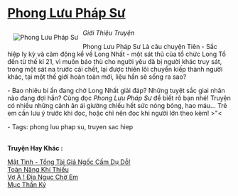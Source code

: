 <a href="https://utruyen.com/phong-luu-phap-su/295/" title="Phong Lưu Pháp Sư"><h1>Phong Lưu Pháp Sư</h1></a><div style="display:table"><img align="right" style="float: left; padding: 10px;" src="https://utruyen.com/images/story/200x260/phong-luu-phap-su.jpg" alt="Phong Lưu Pháp Sư"><i>Giới Thiệu Truyện</i><p></p>Phong Lưu Pháp Sư Là câu chuyện Tiên - Sắc hiệp ly kỳ và cảm động kể về Long Nhất - một sát thủ của tổ chức Long Tổ đến từ thế kỉ 21, vì muốn báo thù cho người yêu đã bị người khác truy sát, trong một sát na trước cái chết, lại được thiên lôi chuyển kiếp thành người khác, tại một thế giới hoàn toàn mới, liệu hắn sẽ sống ra sao?<p></p> - Bao nhiêu bí ẩn đang chờ Long Nhất giải đáp? Những tuyệt sắc giai nhân nào đang đợi hắn? Cùng đọc <em>Phong Lưu Pháp Sư</em> để biết rõ bạn nhé! Truyện có nhiều những cảnh ân ái giường chiếu hết sức nóng bỏng, hao máu... Trẻ em cần lưu ý trước khi đọc, hoặc chỉ nên đọc khi người lớn theo kèm! >"<<p></p> - Tags: phong luu phap su, truyen sac hiep</div><p><br><b>Truyện Hay Khác :</b></p><a href="https://utruyen.com/mat-tinh-tong-tai-gia-ngoc-cam-du-do/17192/" alt="Mật Tình - Tổng Tài Giả Ngốc Cấm Dụ Dỗ!">Mật Tình - Tổng Tài Giả Ngốc Cấm Dụ Dỗ!</a><br/><a href="https://github.com/quanluxury/truyenhot/tree/master/truyenhay/12473/" alt="Toàn Năng Khí Thiếu">Toàn Năng Khí Thiếu</a><br/><a href="https://www.wattpad.com/story/197979548-v%E1%BB%A3-%C3%A0-%C4%91%E1%BB%8Ba-ng%E1%BB%A5c-ch%E1%BB%9D-em" alt="Vợ À ! Địa Ngục Chờ Em">Vợ À ! Địa Ngục Chờ Em</a><br/><a href="https://github.com/quanluxury/truyenhot/tree/master/truyenhay/17317/" alt="Mục Thần Ký">Mục Thần Ký</a><br/>